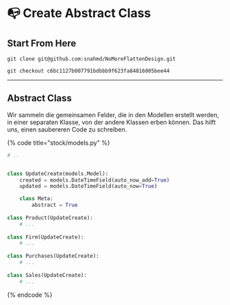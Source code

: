 # 📭 Create Abstract Class

## Start From Here

`git clone git@github.com:snahmd/NoMoreFlattenDesign.git`

`git checkout c6bc1127b007791bdbbb9f623fa84816005bee44`

***

## Abstract Class

Wir sammeln die gemeinsamen Felder, die in den Modellen erstellt werden, in einer separaten Klasse, von der andere Klassen erben können. Das hilft uns, einen saubereren Code zu schreiben.

{% code title="stock/models.py" %}
```python
# ..


class UpdateCreate(models.Model):
    created = models.DateTimeField(auto_now_add=True)
    updated = models.DateTimeField(auto_now=True)

    class Meta:
        abstract = True
    
class Product(UpdateCreate):
    # ...
    
class Firm(UpdateCreate):
    # ...
    
class Purchases(UpdateCreate):
    # ...
    
class Sales(UpdateCreate):
    # ...

```
{% endcode %}
